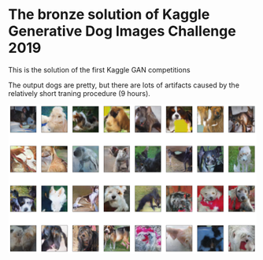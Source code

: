 # The bronze solution of Kaggle Generative Dog Images Challenge 2019
This is the solution of the first Kaggle GAN competitions 

The output dogs are pretty, but there are lots of artifacts caused by the relatively short traning procedure (9 hours). 

![](result_dogs.png)
